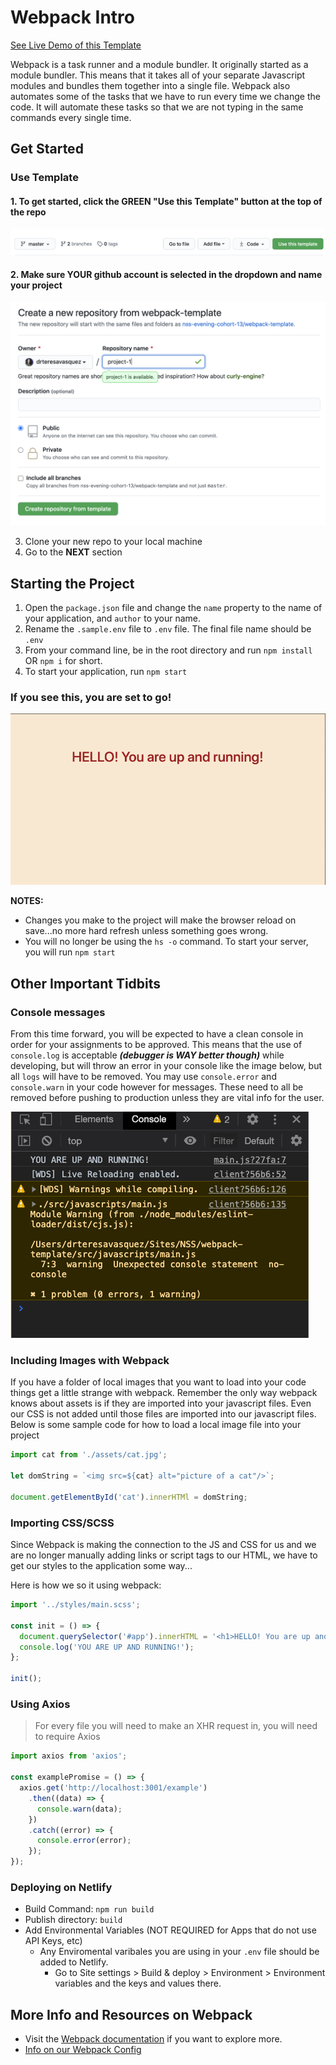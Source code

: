 # Webpack Intro

[See Live Demo of this Template](https://webpack-temp.netlify.app/)

Webpack is a task runner and a module bundler. It originally started as a module bundler. This means that it takes all of your separate Javascript modules and bundles them together into a single file. Webpack also automates some of the tasks that we have to run every time we change the code. It will automate these tasks so that we are not typing in the same commands every single time.

## Get Started

### Use Template
#### 1. To get started, click the GREEN "Use this Template" button at the top of the repo
![Use this Template](./documentation/usetemplate.png)

#### 2. Make sure YOUR github account is selected in the dropdown and name your project
![Create Project](./documentation/createproject.png)

3. Clone your new repo to your local machine
4. Go to the **NEXT** section

## Starting the Project
1. Open the `package.json` file and change the `name` property to the name of your application, and `author` to  your name.
1. Rename the `.sample.env` file to `.env` file. The final file name should be `.env`
1. From your command line, be in the root directory and run `npm install` OR `npm i` for short.
1. To start your application, run `npm start`

### If you see this, you are set to go!
![LIT](./documentation/lit-screen.png)

**NOTES:** 
- Changes you make to the project will make the browser reload on save...no more hard refresh unless something goes wrong.
- You will no longer be using the `hs -o` command. To start your server, you will run `npm start`

## Other Important Tidbits
### Console messages
From this time forward, you will be expected to have a clean console in order for your assignments to be approved. This means that the use of `console.log` is acceptable **_(debugger is WAY better though)_** while developing, but will throw an error in your console like the image below, but all `logs` will have to be removed. You may use `console.error` and `console.warn` in your code however for messages. These need to all be removed before pushing to production unless they are vital info for the user.

![not acceptable](./documentation/notacceptable.png)

### Including Images with Webpack
If you have a folder of local images that you want to load into your code things get a little strange with webpack.  Remember the only way webpack knows about assets is if they are imported into your javascript files.  Even our CSS is not added until those files are imported into our javascript files.  Below is some sample code for how to load a local image file into your project

```js
import cat from './assets/cat.jpg';

let domString = `<img src=${cat} alt="picture of a cat"/>`;

document.getElementById('cat').innerHTMl = domString;
```

### Importing CSS/SCSS
Since Webpack is making the connection to the JS and CSS for us and we are no longer manually adding links or script tags to our HTML, we have to get our styles to the application some way...

Here is how we so it using webpack:

```js
import '../styles/main.scss';

const init = () => {
  document.querySelector('#app').innerHTML = '<h1>HELLO! You are up and running!</h1>');
  console.log('YOU ARE UP AND RUNNING!');
};

init();
```

### Using Axios
> For every file you will need to make an XHR request in, you will need to require Axios
```js
import axios from 'axios';

const examplePromise = () => {
  axios.get('http://localhost:3001/example')
    .then((data) => {
      console.warn(data);
    })
    .catch((error) => {
      console.error(error);
    });
});
```

### Deploying on Netlify

- Build Command: `npm run build`
- Publish directory: `build`
- Add Environmental Variables (NOT REQUIRED for Apps that do not use API Keys, etc)
    - Any Enviromental varibales you are using in your `.env` file should be added to Netlify. 
        - Go to Site settings > Build & deploy > Environment > Environment variables and the keys and values there.
        
## More Info and Resources on Webpack
- Visit the [Webpack documentation](https://webpack.js.org/concepts/) if you want to explore more.
- [Info on our Webpack Config](https://github.com/nss-nightclass-projects/Night-Class-Resources/blob/master/book-2-patterns-and-tools/chapters/webpack-configure.md)
